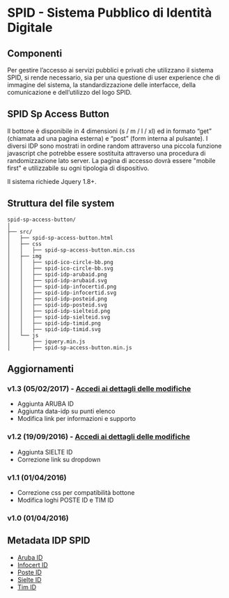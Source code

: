 # SPID - Sistema Pubblico di Identità Digitale

## Componenti
Per gestire l’accesso ai servizi pubblici e privati che utilizzano il sistema SPID, si rende necessario, sia per una questione di user experience che di immagine del sistema, la standardizzazione delle interfacce, della comunicazione e dell’utilizzo del logo SPID.


## SPID Sp Access Button
Il bottone è disponibile in 4 dimensioni (s / m / l / xl) ed in formato “get” (chiamata ad una pagina esterna) e “post” (form interna al pulsante). I diversi IDP sono mostrati in ordine random attraverso una piccola funzione javascript che potrebbe essere sostituita attraverso una procedura di randomizzazione lato server.
La pagina di accesso dovrà essere "mobile first" e utilizzabile su ogni tipologia di dispositivo.

Il sistema richiede Jquery 1.8+.


## Struttura del file system
```
spid-sp-access-button/
│
├── src/
│   ├── spid-sp-access-button.html
│   ├── css
│   │   ├── spid-sp-access-button.min.css
│   ├── img
│   │   ├── spid-ico-circle-bb.png
│   │   ├── spid-ico-circle-bb.svg
│   │   ├── spid-idp-arubaid.png
│   │   ├── spid-idp-arubaid.svg
│   │   ├── spid-idp-infocertid.png
│   │   ├── spid-idp-infocertid.svg
│   │   ├── spid-idp-posteid.png
│   │   ├── spid-idp-posteid.svg
│   │   ├── spid-idp-sielteid.png
│   │   ├── spid-idp-sielteid.svg
│   │   ├── spid-idp-timid.png
│   │   ├── spid-idp-timid.svg
│   └── js
│       ├── jquery.min.js
│       ├── spid-sp-access-button.min.js
```

## Aggiornamenti

### v1.3 (05/02/2017) - [Accedi ai dettagli delle modifiche](DETAILS-REL1.3.md)
- Aggiunta ARUBA ID
- Aggiunta data-idp su punti elenco
- Modifica link per informazioni e supporto

### v1.2 (19/09/2016) - [Accedi ai dettagli delle modifiche](DETAILS-REL1.2.md)
- Aggiunta SIELTE ID
- Correzione link su dropdown

### v1.1 (01/04/2016)
- Correzione css per compatibilità bottone
- Modifica loghi POSTE ID e TIM ID

### v1.0 (01/04/2016)


## Metadata IDP SPID
- [Aruba ID](https://loginspid.aruba.it/metadata)
- [Infocert ID](https://identity.infocert.it/metadata/metadata.xml)
- [Poste ID](http://posteid.poste.it/jod-fs/metadata/metadata.xml)
- [Sielte ID](https://identity.sieltecloud.it/simplesaml/metadata.xml)
- [Tim ID](https://login.id.tim.it/spid-services/MetadataBrowser/idp)
